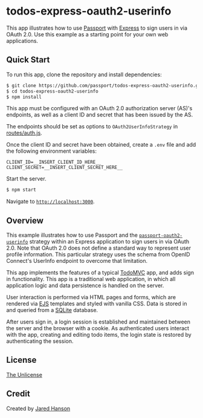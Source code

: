# todos-express-oauth2-userinfo

This app illustrates how to use [Passport](https://www.passportjs.org/) with
[Express](https://expressjs.com/) to sign users in via OAuth 2.0.  Use this
example as a starting point for your own web applications.

## Quick Start

To run this app, clone the repository and install dependencies:

```bash
$ git clone https://github.com/passport/todos-express-oauth2-userinfo.git
$ cd todos-express-oauth2-userinfo
$ npm install
```

This app must be configured with an OAuth 2.0 authorization server (AS)'s
endpoints, as well as a client ID and secret that has been issued by the AS.

The endpoints should be set as options to `OAuth2UserInfoStrategy` in
[routes/auth.js](https://github.com/passport/todos-express-oauth2-userinfo/blob/master/routes/auth.js#L7-L9).

Once the client ID and secret have been obtained, create a `.env` file and add
the following environment variables:

```
CLIENT_ID=__INSERT_CLIENT_ID_HERE__
CLIENT_SECRET=__INSERT_CLIENT_SECRET_HERE__
```

Start the server.

```bash
$ npm start
```

Navigate to [`http://localhost:3000`](http://localhost:3000).

## Overview

This example illustrates how to use Passport and the [`passport-oauth2-userinfo`](https://github.com/jaredhanson/passport-oauth2-userinfo)
strategy within an Express application to sign users in via OAuth 2.0.  Note
that OAuth 2.0 does not define a standard way to represent user profile
information.  This particular strategy uses the schema from OpenID Connect's
UserInfo endpoint to overcome that limitation.

This app implements the features of a typical [TodoMVC](https://todomvc.com/)
app, and adds sign in functionality.  This app is a traditional web application,
in which all application logic and data persistence is handled on the server.

User interaction is performed via HTML pages and forms, which are rendered via
[EJS](https://ejs.co/) templates and styled with vanilla CSS.  Data is stored in
and queried from a [SQLite](https://www.sqlite.org/) database.

After users sign in, a login session is established and maintained between the
server and the browser with a cookie.  As authenticated users interact with the
app, creating and editing todo items, the login state is restored by
authenticating the session.

## License

[The Unlicense](https://opensource.org/licenses/unlicense)

## Credit

Created by [Jared Hanson](https://www.jaredhanson.me/)

